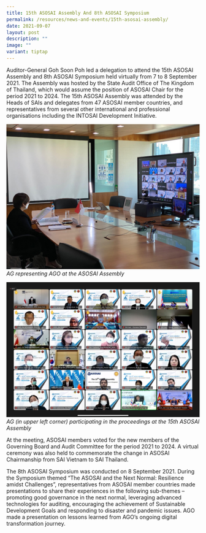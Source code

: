 ```yaml
---
title: 15th ASOSAI Assembly And 8th ASOSAI Symposium
permalink: /resources/news-and-events/15th-asosai-assembly/
date: 2021-09-07
layout: post
description: ""
image: ""
variant: tiptap
---
```

Auditor-General Goh Soon Poh led a delegation to attend the 15th ASOSAI Assembly and 8th ASOSAI Symposium held virtually from 7 to 8 September 2021. The Assembly was hosted by the State Audit Office of The Kingdom of Thailand, which would assume the position of ASOSAI Chair for the period 2021 to 2024. The 15th ASOSAI Assembly was attended by the Heads of SAIs and delegates from 47 ASOSAI member countries, and representatives from several other international and professional organisations including the INTOSAI Development Initiative.

![](/images/News_Events_Photos/2021/2021asosai_1.jpg)
*AG representing AGO at the ASOSAI Assembly*

![](/images/News_Events_Photos/2021/2021asosai_2.jpg)
*AG (in upper left corner) participating in the proceedings at the 15th ASOSAI Assembly*

At the meeting, ASOSAI members voted for the new members of the Governing Board and Audit Committee for the period 2021 to 2024. A virtual ceremony was also held to commemorate the change in ASOSAI Chairmanship from SAI Vietnam to SAI Thailand.

 The 8th ASOSAI Symposium was conducted on 8 September 2021. During the Symposium themed “The ASOSAI and the Next Normal: Resilience amidst Challenges”, representatives from ASOSAI member countries made presentations to share their experiences in the following sub-themes – promoting good governance in the next normal, leveraging advanced technologies for auditing, encouraging the achievement of Sustainable Development Goals and responding to disaster and pandemic issues. AGO made a presentation on lessons learned from AGO’s ongoing digital transformation journey.
